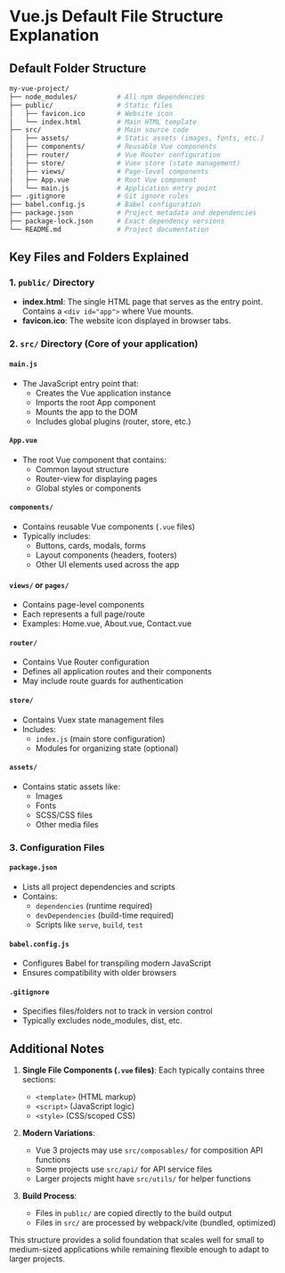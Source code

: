 # Vue.js Default File Structure Explanation

## Default Folder Structure

```bash
my-vue-project/
├── node_modules/          # All npm dependencies
├── public/                # Static files
│   ├── favicon.ico        # Website icon
│   └── index.html         # Main HTML template
├── src/                   # Main source code
│   ├── assets/            # Static assets (images, fonts, etc.)
│   ├── components/        # Reusable Vue components
│   ├── router/            # Vue Router configuration
│   ├── store/             # Vuex store (state management)
│   ├── views/             # Page-level components
│   ├── App.vue            # Root Vue component
│   └── main.js            # Application entry point
├── .gitignore             # Git ignore rules
├── babel.config.js        # Babel configuration
├── package.json           # Project metadata and dependencies
├── package-lock.json      # Exact dependency versions
└── README.md              # Project documentation
```

## Key Files and Folders Explained

### 1. `public/` Directory
- **index.html**: The single HTML page that serves as the entry point. Contains a `<div id="app">` where Vue mounts.
- **favicon.ico**: The website icon displayed in browser tabs.

### 2. `src/` Directory (Core of your application)

#### `main.js`
- The JavaScript entry point that:
  - Creates the Vue application instance
  - Imports the root App component
  - Mounts the app to the DOM
  - Includes global plugins (router, store, etc.)

#### `App.vue`
- The root Vue component that contains:
  - Common layout structure
  - Router-view for displaying pages
  - Global styles or components

#### `components/`
- Contains reusable Vue components (`.vue` files)
- Typically includes:
  - Buttons, cards, modals, forms
  - Layout components (headers, footers)
  - Other UI elements used across the app

#### `views/` or `pages/`
- Contains page-level components
- Each represents a full page/route
- Examples: Home.vue, About.vue, Contact.vue

#### `router/`
- Contains Vue Router configuration
- Defines all application routes and their components
- May include route guards for authentication

#### `store/`
- Contains Vuex state management files
- Includes:
  - `index.js` (main store configuration)
  - Modules for organizing state (optional)

#### `assets/`
- Contains static assets like:
  - Images
  - Fonts
  - SCSS/CSS files
  - Other media files

### 3. Configuration Files

#### `package.json`
- Lists all project dependencies and scripts
- Contains:
  - `dependencies` (runtime required)
  - `devDependencies` (build-time required)
  - Scripts like `serve`, `build`, `test`

#### `babel.config.js`
- Configures Babel for transpiling modern JavaScript
- Ensures compatibility with older browsers

#### `.gitignore`
- Specifies files/folders not to track in version control
- Typically excludes node_modules, dist, etc.

## Additional Notes

1. **Single File Components (`.vue` files)**: Each typically contains three sections:
   - `<template>` (HTML markup)
   - `<script>` (JavaScript logic)
   - `<style>` (CSS/scoped CSS)

2. **Modern Variations**:
   - Vue 3 projects may use `src/composables/` for composition API functions
   - Some projects use `src/api/` for API service files
   - Larger projects might have `src/utils/` for helper functions

3. **Build Process**:
   - Files in `public/` are copied directly to the build output
   - Files in `src/` are processed by webpack/vite (bundled, optimized)

This structure provides a solid foundation that scales well for small to medium-sized applications while remaining flexible enough to adapt to larger projects.